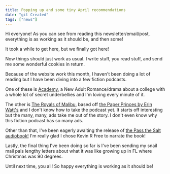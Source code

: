 ```yaml
---
title: Popping up and some tiny April recommendations
date: "git Created"
tags: ["news"]
---
```


Hi everyone! As you can see from reading this newsletter/email/post, everything is as working as it should be, and then some!

It took a while to get here, but we finally got here!

Now things should just work as usual. I write stuff, you read stuff, and send me some wonderful cookies in return.

Because of the website work this month, I haven't been doing a lot of reading but I have been diving into a few fiction podcasts.

One of these is [Academy,](https://www.theend.fyi/shows/academy) a New Adult Romance/drama about a college with a whole lot of secret underbellies and I'm loving every minute of it.

The other is [The Royals of Malibu,](https://www.theend.fyi/shows/the-royals-of-malibu) based off [the Paper Princes by Erin Watt's](https://bookshop.org/a/77/9780593642139) and I don't know how to take the podcast yet. It starts off interesting but the many, many, ads take me out of the story. I don't even know why this fiction podcast has so many ads.

Other than that, I've been eagerly awaiting the release of [the Pass the Salt audiobook!](https://compassiviste.com/product/pass-the-salt/) I'm really glad I chose Kevin R Free to narrate the book!

Lastly, the final thing I've been doing so far is I've been sending my snail mail pals lengthy letters about what it was like growing up in FL where Christmas was 90 degrees.

Until next time, you all! So happy everything is working as it should be!